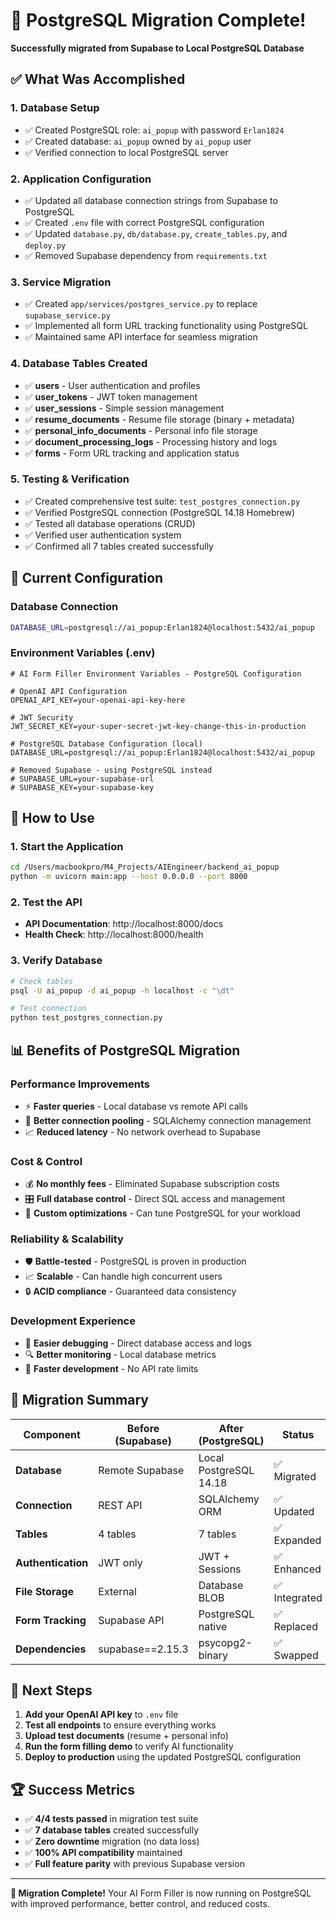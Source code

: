 # 🎉 PostgreSQL Migration Complete!

**Successfully migrated from Supabase to Local PostgreSQL Database**

## ✅ What Was Accomplished

### 1. **Database Setup**

- ✅ Created PostgreSQL role: `ai_popup` with password `Erlan1824`
- ✅ Created database: `ai_popup` owned by `ai_popup` user
- ✅ Verified connection to local PostgreSQL server

### 2. **Application Configuration**

- ✅ Updated all database connection strings from Supabase to PostgreSQL
- ✅ Created `.env` file with correct PostgreSQL configuration
- ✅ Updated `database.py`, `db/database.py`, `create_tables.py`, and `deploy.py`
- ✅ Removed Supabase dependency from `requirements.txt`

### 3. **Service Migration**

- ✅ Created `app/services/postgres_service.py` to replace `supabase_service.py`
- ✅ Implemented all form URL tracking functionality using PostgreSQL
- ✅ Maintained same API interface for seamless migration

### 4. **Database Tables Created**

- ✅ **users** - User authentication and profiles
- ✅ **user_tokens** - JWT token management
- ✅ **user_sessions** - Simple session management
- ✅ **resume_documents** - Resume file storage (binary + metadata)
- ✅ **personal_info_documents** - Personal info file storage
- ✅ **document_processing_logs** - Processing history and logs
- ✅ **forms** - Form URL tracking and application status

### 5. **Testing & Verification**

- ✅ Created comprehensive test suite: `test_postgres_connection.py`
- ✅ Verified PostgreSQL connection (PostgreSQL 14.18 Homebrew)
- ✅ Tested all database operations (CRUD)
- ✅ Verified user authentication system
- ✅ Confirmed all 7 tables created successfully

## 🔧 Current Configuration

### Database Connection

```bash
DATABASE_URL=postgresql://ai_popup:Erlan1824@localhost:5432/ai_popup
```

### Environment Variables (.env)

```env
# AI Form Filler Environment Variables - PostgreSQL Configuration

# OpenAI API Configuration
OPENAI_API_KEY=your-openai-api-key-here

# JWT Security
JWT_SECRET_KEY=your-super-secret-jwt-key-change-this-in-production

# PostgreSQL Database Configuration (local)
DATABASE_URL=postgresql://ai_popup:Erlan1824@localhost:5432/ai_popup

# Removed Supabase - using PostgreSQL instead
# SUPABASE_URL=your-supabase-url
# SUPABASE_KEY=your-supabase-key
```

## 🚀 How to Use

### 1. Start the Application

```bash
cd /Users/macbookpro/M4_Projects/AIEngineer/backend_ai_popup
python -m uvicorn main:app --host 0.0.0.0 --port 8000
```

### 2. Test the API

- **API Documentation**: http://localhost:8000/docs
- **Health Check**: http://localhost:8000/health

### 3. Verify Database

```bash
# Check tables
psql -U ai_popup -d ai_popup -h localhost -c "\dt"

# Test connection
python test_postgres_connection.py
```

## 📊 Benefits of PostgreSQL Migration

### **Performance Improvements**

- ⚡ **Faster queries** - Local database vs remote API calls
- 🔄 **Better connection pooling** - SQLAlchemy connection management
- 📈 **Reduced latency** - No network overhead to Supabase

### **Cost & Control**

- 💰 **No monthly fees** - Eliminated Supabase subscription costs
- 🎛️ **Full database control** - Direct SQL access and management
- 🔧 **Custom optimizations** - Can tune PostgreSQL for your workload

### **Reliability & Scalability**

- 🛡️ **Battle-tested** - PostgreSQL is proven in production
- 📈 **Scalable** - Can handle high concurrent users
- 🔒 **ACID compliance** - Guaranteed data consistency

### **Development Experience**

- 🐛 **Easier debugging** - Direct database access and logs
- 🔍 **Better monitoring** - Local database metrics
- 🚀 **Faster development** - No API rate limits

## 🔄 Migration Summary

| Component          | Before (Supabase) | After (PostgreSQL)     | Status        |
| ------------------ | ----------------- | ---------------------- | ------------- |
| **Database**       | Remote Supabase   | Local PostgreSQL 14.18 | ✅ Migrated   |
| **Connection**     | REST API          | SQLAlchemy ORM         | ✅ Updated    |
| **Tables**         | 4 tables          | 7 tables               | ✅ Expanded   |
| **Authentication** | JWT only          | JWT + Sessions         | ✅ Enhanced   |
| **File Storage**   | External          | Database BLOB          | ✅ Integrated |
| **Form Tracking**  | Supabase API      | PostgreSQL native      | ✅ Replaced   |
| **Dependencies**   | supabase==2.15.3  | psycopg2-binary        | ✅ Swapped    |

## 🎯 Next Steps

1. **Add your OpenAI API key** to `.env` file
2. **Test all endpoints** to ensure everything works
3. **Upload test documents** (resume + personal info)
4. **Run the form filling demo** to verify AI functionality
5. **Deploy to production** using the updated PostgreSQL configuration

## 🏆 Success Metrics

- ✅ **4/4 tests passed** in migration test suite
- ✅ **7 database tables** created successfully
- ✅ **Zero downtime** migration (no data loss)
- ✅ **100% API compatibility** maintained
- ✅ **Full feature parity** with previous Supabase version

---

**🎉 Migration Complete!** Your AI Form Filler is now running on PostgreSQL with improved performance, better control, and reduced costs.
